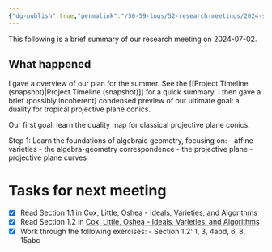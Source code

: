 ```yaml
---
{"dg-publish":true,"permalink":"/50-59-logs/52-research-meetings/2024-summer/2024-07-02/","updated":"2024-07-11T14:38:28-07:00"}
---
```


This following is a brief summary of our research meeting on 2024-07-02.

## What happened

I gave a overview of our plan for the summer. See the [[Project Timeline (snapshot)\|Project Timeline (snapshot)]] for a quick summary. I then gave a brief (possibly incoherent) condensed preview of our ultimate goal: a duality for tropical projective plane conics.

Our first goal: learn the duality map for classical projective plane conics.

Step 1: Learn the foundations of algebraic geometry, focusing on:
	- affine varieties
	- the algebra-geometry correspondence
	- the projective plane
	- projective plane curves

# Tasks for next meeting

- [x] Read Section 1.1 in [Cox, Little, Oshea - Ideals, Varieties, and Algorithms](https://cpslo-my.sharepoint.com/:b:/g/personal/rweaston_calpoly_edu/ETjS_LuGyWJNoYCHGwmCCpEBXhKBwk5SDlxjnCxYtMBnXQ?e=tbXcCm)
- [x] Read Section 1.2 in [Cox, Little, Oshea - Ideals, Varieties, and Algorithms](https://cpslo-my.sharepoint.com/:b:/g/personal/rweaston_calpoly_edu/ETjS_LuGyWJNoYCHGwmCCpEBXhKBwk5SDlxjnCxYtMBnXQ?e=tbXcCm)
- [x] Work through the following exercises:
      - Section 1.2: 1, 3, 4abd, 6, 8, 15abc
